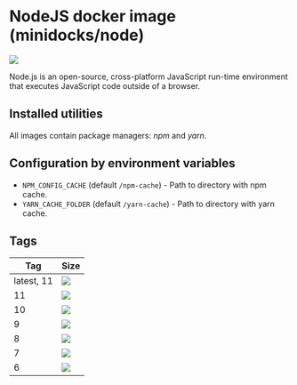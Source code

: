 NodeJS docker image (minidocks/node)
====================================

![](https://upload.wikimedia.org/wikipedia/commons/thumb/d/d9/Node.js_logo.svg/170px-Node.js_logo.svg.png)

Node.js is an open-source, cross-platform JavaScript run-time environment that executes JavaScript code outside of a browser.

Installed utilities
-------------------

All images contain package managers: *npm* and *yarn*.


Configuration by environment variables
--------------------------------------

- `NPM_CONFIG_CACHE` (default `/npm-cache`) - Path to directory with npm cache.
- `YARN_CACHE_FOLDER` (default `/yarn-cache`) - Path to directory with yarn cache.

Tags
----

 Tag        | Size
----------- | ----
 latest, 11 | [![](https://images.microbadger.com/badges/image/minidocks/node.svg)](https://microbadger.com/images/minidocks/node)
 11         | [![](https://images.microbadger.com/badges/image/minidocks/node:11.svg)](https://microbadger.com/images/minidocks/node:11)
 10         | [![](https://images.microbadger.com/badges/image/minidocks/node:10.svg)](https://microbadger.com/images/minidocks/node:10)
 9          | [![](https://images.microbadger.com/badges/image/minidocks/node:9.svg)](https://microbadger.com/images/minidocks/node:9)
 8          | [![](https://images.microbadger.com/badges/image/minidocks/node:8.svg)](https://microbadger.com/images/minidocks/node:8)
 7          | [![](https://images.microbadger.com/badges/image/minidocks/node:7.svg)](https://microbadger.com/images/minidocks/node:7)
 6          | [![](https://images.microbadger.com/badges/image/minidocks/node:6.svg)](https://microbadger.com/images/minidocks/node:6)


